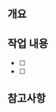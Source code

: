 ## 개요

> <!-- 작업 목적 및 개요 작성 -->

## 작업 내용

- [ ] <!-- 작업 내용 작성 -->
- [ ] <!-- 작업 내용 작성 -->

## 참고사항

<!-- 참고사항 작성 -->